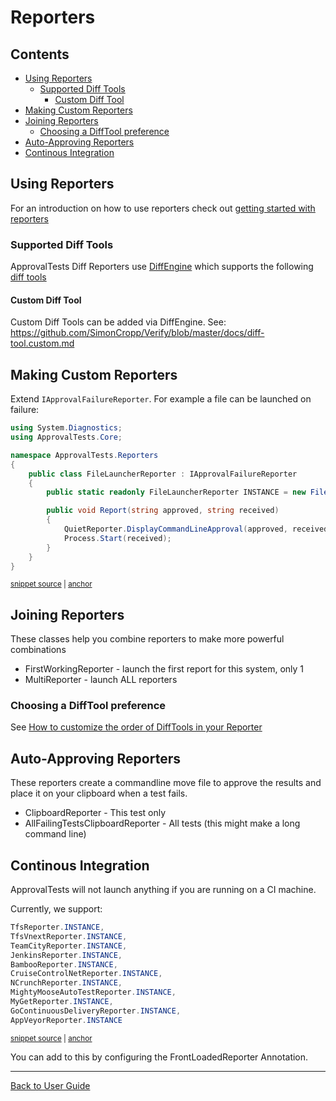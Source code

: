 <!--
GENERATED FILE - DO NOT EDIT
This file was generated by [MarkdownSnippets](https://github.com/SimonCropp/MarkdownSnippets).
Source File: /docs/ApprovalTests/mdsource/Reporters.source.md
To change this file edit the source file and then run MarkdownSnippets.
-->

# Reporters

<!-- toc -->
## Contents

  * [Using Reporters](#using-reporters)
    * [Supported Diff Tools](#supported-diff-tools)
      * [Custom Diff Tool](#custom-diff-tool)
  * [Making Custom Reporters](#making-custom-reporters)
  * [Joining Reporters](#joining-reporters)
    * [Choosing a DiffTool preference](#choosing-a-difftool-preference)
  * [Auto-Approving Reporters](#auto-approving-reporters)
  * [Continous Integration](#continous-integration)<!-- endtoc -->

## Using Reporters

For an introduction on how to use reporters check out [ getting started with reporters ](./ReportersGettingStarted.md)

### Supported Diff Tools

ApprovalTests Diff Reporters use [DiffEngine](https://github.com/SimonCropp/DiffEngine) which supports the following [diff tools](https://github.com/SimonCropp/DiffEngine/#supported-diff-tools)


#### Custom Diff Tool

Custom Diff Tools can be added via DiffEngine. See: https://github.com/SimonCropp/Verify/blob/master/docs/diff-tool.custom.md


## Making Custom Reporters

Extend `IApprovalFailureReporter`. For example a file can be launched on failure:

<!-- snippet: FileLauncherReporter.cs -->
<a id='snippet-FileLauncherReporter.cs'/></a>
```cs
using System.Diagnostics;
using ApprovalTests.Core;

namespace ApprovalTests.Reporters
{
    public class FileLauncherReporter : IApprovalFailureReporter
    {
        public static readonly FileLauncherReporter INSTANCE = new FileLauncherReporter();

        public void Report(string approved, string received)
        {
            QuietReporter.DisplayCommandLineApproval(approved, received);
            Process.Start(received);
        }
    }
}
```
<sup><a href='/src/ApprovalTests/Reporters/FileLauncherReporter.cs#L1-L16' title='File snippet `FileLauncherReporter.cs` was extracted from'>snippet source</a> | <a href='#snippet-FileLauncherReporter.cs' title='Navigate to start of snippet `FileLauncherReporter.cs`'>anchor</a></sup>
<!-- endsnippet -->


## Joining Reporters

These classes help you combine reporters to make more powerful combinations

* FirstWorkingReporter - launch the first report for this system, only 1
* MultiReporter - launch ALL reporters


### Choosing a DiffTool preference

See [How to customize the order of DiffTools in your Reporter](howtos/CustomizingDiffToolSelectionOrder.md)

## Auto-Approving Reporters

These reporters create a commandline move file to approve the results and place it on your clipboard when a test fails.

* ClipboardReporter - This test only
* AllFailingTestsClipboardReporter - All tests (this might make a long command line)


## Continous Integration

ApprovalTests will not launch anything if you are running on a CI machine.

Currently, we support:

<!-- snippet: continuous_integration -->
<a id='snippet-continuous_integration'/></a>
```cs
TfsReporter.INSTANCE,
TfsVnextReporter.INSTANCE,
TeamCityReporter.INSTANCE,
JenkinsReporter.INSTANCE,
BambooReporter.INSTANCE,
CruiseControlNetReporter.INSTANCE,
NCrunchReporter.INSTANCE,
MightyMooseAutoTestReporter.INSTANCE,
MyGetReporter.INSTANCE,
GoContinuousDeliveryReporter.INSTANCE,
AppVeyorReporter.INSTANCE
```
<sup><a href='/src/ApprovalTests/Reporters/DefaultFrontLoaderReporter.cs#L11-L23' title='File snippet `continuous_integration` was extracted from'>snippet source</a> | <a href='#snippet-continuous_integration' title='Navigate to start of snippet `continuous_integration`'>anchor</a></sup>
<!-- endsnippet -->

You can add to this by configuring the FrontLoadedReporter Annotation.

---

[Back to User Guide](readme.md#top)
